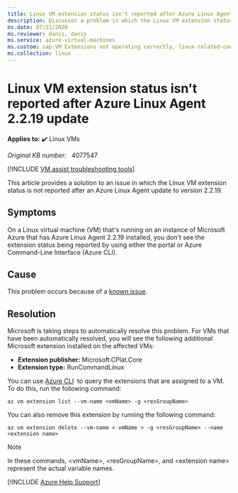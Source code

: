 ```yaml
---
title: Linux VM extension status isn't reported after Azure Linux Agent 2.2.19 update
description: Discusses a problem in which the Linux VM extension status is not reported after an Azure Linux Agent update to version 2.2.19.
ms.date: 07/21/2020
ms.reviewer: danis, danis
ms.service: azure-virtual-machines
ms.custom: sap:VM Extensions not operating correctly, linux-related-content
ms.collection: linux
---
```

# Linux VM extension status isn't reported after Azure Linux Agent 2.2.19 update

**Applies to:** :heavy_check_mark: Linux VMs

_Original KB number:_ &nbsp; 4077547

[!INCLUDE [VM assist troubleshooting tools](../../../includes/vmassist-include.md)]

This article provides a solution to an issue in which the Linux VM extension status is not reported after an Azure Linux Agent update to version 2.2.19.

## Symptoms

On a Linux virtual machine (VM) that's running on an instance of Microsoft Azure that has Azure Linux Agent 2.2.19 installed, you don't see the extension status being reported by using either the portal or Azure Command-Line Interface (Azure CLI).

## Cause

This problem occurs because of a [known issue](https://github.com/Azure/WALinuxAgent/wiki/Known-Issues#2219---protocolerror-varlibwaagentgoalstate1xml-is-missing).

## Resolution

Microsoft is taking steps to automatically resolve this problem. For VMs that have been automatically resolved, you will see the following additional Microsoft extension installed on the affected VMs:

- **Extension publisher:** Microsoft.CPlat.Core
- **Extension type:** RunCommandLinux

You can use [Azure CLI](/cli/azure/install-azure-cli)  to query the extensions that are assigned to a VM. To do this, run the following command:

```Azure CLI
az vm extension list --vm-name <vmName> -g <resGroupName>
```

You can also remove this extension by running the following command:

```Azure CLI
az vm extension delete --vm-name < vmName > -g <resGroupName> --name <extension name>
```

> [!NOTE]
> In these commands, \<vmName>, \<resGroupName>, and \<extension name> represent the actual variable names.

[!INCLUDE [Azure Help Support](../../../includes/azure-help-support.md)]
